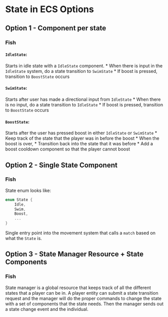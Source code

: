 # State in ECS Options

## Option 1 - Component per state

### Fish

#### `IdleState`:
Starts in idle state with a `IdleState` component.
    * When there is input in the `IdleState` system, do a state transition
      to `SwimState`
    * If boost is pressed, transition to `BoostState` occurs

#### `SwimState`:
Starts after user has made a directional input from `IdleState`
    * When there is no input, do a state transition to `IdleState`
    * If boost is pressed, transition to `BoostState` occurs

#### `BoostState`:
Starts after the user has pressed boost in either `IdleState` or `SwimState`
    * Keep track of the state that the player was in before the boost
    * When the boost is over,
        * Transition back into the state that it was before
        * Add a boost cooldown component so that the player cannot boost

## Option 2 - Single State Component

### Fish

State enum looks like:

```rust
enum State {
    Idle,
    Swim,
    Boost,
    ...
}
```

Single entry point into the movement system that calls a `match` based
on what the `State` is.

## Option 3 - State Manager Resource + State Components

### Fish

State manager is a global resource that keeps track of all the different states
that a player can be in. A player entity can submit a state transition request
and the manager will do the proper commands to change the state with a set
of components that the state needs. Then the manager sends out a state change
event and the individual.


